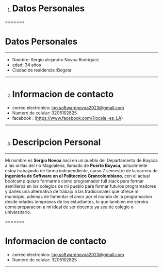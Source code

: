 
1. # Datos Personales
=======
# Datos Personales

---
- Nombre: Sergio alejandro Novoa Rodriguez
- edad: 34 años
- Ciudad de residencia :Bogota
---

2. # Informacion de contacto
- correo electronico: Ing.softwarenovoa2023@gmail.com
- Numero de celular: 3205102825
- facebook : (https://www.facebook.com/?locale=es_LA)
---
3. # Descripcion Personal
---
Mi nombre es **Sergio Novoa** naci en un pueblo del Departamento de Boyaca a las orillas del rio Magdalena, llamado de **Puerto Boyaca**, actualmente estoy trabajando de forma independiente, curso 7 semestre de la carrera de **ingenieria de Software en el Politecnico Grancolombiano**, con el actual bootcamp quiero formarme como programador full stack para formar semilleros en los colegios de mi pueblo para formar futuros programadores y darles una alternativa de trabajo a las tradicionales que ofrece mi municipio, ademas de fomentar el amor por el mundo de la programacion desde edades tempranas de los estudiantes, lo que tambien  me servira como preparacion a mi ideal de ser docente ya sea de colegio o universitario.
 
=======
# Informacion de contacto
- correo electronico: Ing.softwarenovoa2023@gmail.com
- Numero de celular: 3205102825
---

